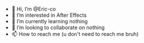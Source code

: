 - 👋 Hi, I’m @Eric-co
- 👀 I’m interested in After Effects
- 🌱 I’m currently learning nothing
- 💞️ I’m looking to collaborate on nothing
- 📫 How to reach me (u don't need to reach me bruh)

<!---
Eric-co/Eric-co is a ✨ special ✨ repository because its `README.md` (this file) appears on your GitHub profile.
You can click the Preview link to take a look at your changes.
--->
